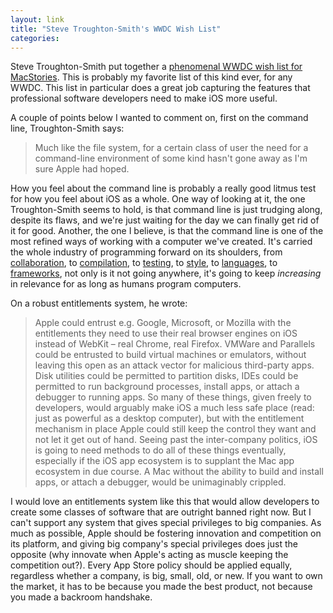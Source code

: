 ```yaml
---
layout: link
title: "Steve Troughton-Smith's WWDC Wish List"
categories: 
---
```


Steve Troughton-Smith put together a [phenomenal WWDC wish list for MacStories](https://www.macstories.net/stories/wwdc-a-wish-list-2019-edition/). This is probably my favorite list of this kind ever, for any WWDC. This list in particular does a great job capturing the features that professional software developers need to make iOS more useful.

A couple of points below I wanted to comment on, first on the command line, Troughton-Smith says:

> Much like the file system, for a certain class of user the need for a command-line environment of some kind hasn't gone away as I'm sure Apple had hoped.

How you feel about the command line is probably a really good litmus test for how you feel about iOS as a whole. One way of looking at it, the one Troughton-Smith seems to hold, is that command line is just trudging along, despite its flaws, and we're just waiting for the day we can finally get rid of it for good. Another, the one I believe, is that the command line is one of the most refined ways of working with a computer we've created. It's carried the whole industry of programming forward on its shoulders, from [collaboration](https://en.wikipedia.org/wiki/Git), to [compilation](https://en.wikipedia.org/wiki/LLVM), to [testing](https://en.wikipedia.org/wiki/Continuous_integration), to [style](https://en.wikipedia.org/wiki/Lint_(software)), to [languages](https://en.wikipedia.org/wiki/Node.js), to [frameworks](https://en.wikipedia.org/wiki/Ruby_on_Rails), not only is it not going anywhere, it's going to keep *increasing* in relevance for as long as humans program computers.

On a robust entitlements system, he wrote:

> Apple could entrust e.g. Google, Microsoft, or Mozilla with the entitlements they need to use their real browser engines on iOS instead of WebKit – real Chrome, real Firefox. VMWare and Parallels could be entrusted to build virtual machines or emulators, without leaving this open as an attack vector for malicious third-party apps. Disk utilities could be permitted to partition disks, IDEs could be permitted to run background processes, install apps, or attach a debugger to running apps. So many of these things, given freely to developers, would arguably make iOS a much less safe place (read: just as powerful as a desktop computer), but with the entitlement mechanism in place Apple could still keep the control they want and not let it get out of hand. Seeing past the inter-company politics, iOS is going to need methods to do all of these things eventually, especially if the iOS app ecosystem is to supplant the Mac app ecosystem in due course. A Mac without the ability to build and install apps, or attach a debugger, would be unimaginably crippled.

I would love an entitlements system like this that would allow developers to create some classes of software that are outright banned right now. But I can't support any system that gives special privileges to big companies. As much as possible, Apple should be fostering innovation and competition on its platform, and giving big company's special privileges does just the opposite (why innovate when Apple's acting as muscle keeping the competition out?). Every App Store policy should be applied equally, regardless whether a company, is big, small, old, or new. If you want to own the market, it has to be because you made the best product, not because you made a backroom handshake.

